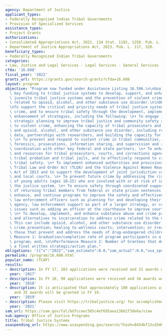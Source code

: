 ```yaml
---
agency: Department of Justice
applicant_types:
- Federally Recognized lndian Tribal Governments
- Provision of Specialized Services
assistance_types:
- Project Grants
authorizations:
- Consolidated Appropriations Act, 2021. 134 Stat. 1182, 1258. Pub. L. 116, 260.
- Department of Justice Appropriations Act, 2023. Pub. L. 117, 328.
beneficiary_types:
- Federally Recognized Indian Tribal Governments
categories:
- Law, Justice and Legal Services - Legal Services - General Services
cfda: '16.608'
fiscal_year: '2022'
grants_url: https://grants.gov/search-grants?cfda=16.608
layout: program
objective: "Program now funded under Assistance Listing 16.596.\n\nGoals: \nTo provide\
  \ key funding to tribal justice systems to develop, support, and enhance adult and\
  \ juvenile tribal justice systems and the prevention of violent crime and crime\
  \ related to opioid, alcohol, and other substance use disorder.\n\nObjectives:\n\
  \nTo support the critical and priority needs of tribal justice systems, to prevent\
  \ crime, and to ensure tribal safety through the development, implementation, and\
  \ enhancement of strategies, including the following: \n• To engage in targeted\
  \ strategic planning to improve tribal justice and community safety as it relates\
  \ to violent crime, enhancing the capacity of tribal prosecutors and tribal courts\
  \ and opioid, alcohol, and other substance use disorder, including review of key\
  \ data, partnerships with researchers, and building the capacity for crime analysis.\
  \ \n• To prevent and respond to violent crime in tribal communities, including investigations,\
  \ forensics, prosecutions, information sharing, and supervision and re-entry in\
  \ coordination with other key federal and state partners. \n• To enhance the tools\
  \ and resources for tribal prosecutors, courts, and corrections agencies, including\
  \ tribal probation and tribal jails, and to effectively respond to crime and related\
  \ tribal safety. \n• To implement enhanced authorities and provisions under the\
  \ Tribal Law and Order Act (TLOA) and the Violence Against Women Reauthorization\
  \ Act of 2013 and to support the development of joint jurisdiction courts with state\
  \ and local courts. \n• To prevent future crime by addressing the risks and needs\
  \ of young adults (ages 18–25) who are involved with or at risk of involvement with\
  \ the justice system. \n• To ensure safety through coordinated support for the re-entry\
  \ of returning tribal members from federal or state prison sentences. \n• To develop,\
  \ enhance, and continue programs to improve the safety and effectiveness of tribal\
  \ law enforcement officers such as planning for and developing their own law enforcement\
  \ agency, law enforcement support as part of a larger strategy, or court security\
  \ issues such as adding an officer at the courthouse to improve court security.\
  \ \n• To develop, implement, and enhance substance abuse and crime prevention, interventions,\
  \ and alternatives to incarceration to address crime related to the opioid epidemic.\
  \ This can include opioid, alcohol, and other substance use disorder and related\
  \ crime prevention; healing to wellness courts; intervention; or treatment, including\
  \ those that prevent and address the needs of drug-endangered children.\n\nPerformance\
  \ Measure 1: Graduation/completion rate of program participants in a Drug Court/Healing-To-Wellness/Treatment\
  \ program; and, \n\nPerformance Measure 2: Number of Grantees that developed a completed\
  \ a final written strategic/action plan."
obligations: '[{"x":"2022","sam_estimate":0.0,"sam_actual":0.0,"usa_spending_actual":31084335.0},{"x":"2023","sam_estimate":20600000.0,"sam_actual":20600000.0,"usa_spending_actual":0.0},{"x":"2024","sam_estimate":0.0,"sam_actual":0.0,"usa_spending_actual":0.0}]'
permalink: /program/16.608.html
popular_name: (TCAP)
results:
- description: In FY 17, 103 applications were received and 31 awards were granted.
  year: '2017'
- description: In FY 18, 90 applications were received and 34 awards were granted.
  year: '2018'
- description: It is anticipated that approximately 100 applications will be received
    and 35 awards will be granted in FY 19.
  year: '2019'
- description: Please visit https://tribaljustice.org/ for accomplishments.
  year: '2021'
sam_url: https://sam.gov/fal/bd7cceec505c4ef695aea13662f3de6a/view
sub-agency: Office of Justice Programs
title: Tribal Justice Systems
usaspending_url: https://www.usaspending.gov/search/?hash=0454bf13cd3d6d84c7dd9d6a4dfb1b8a
---
```

